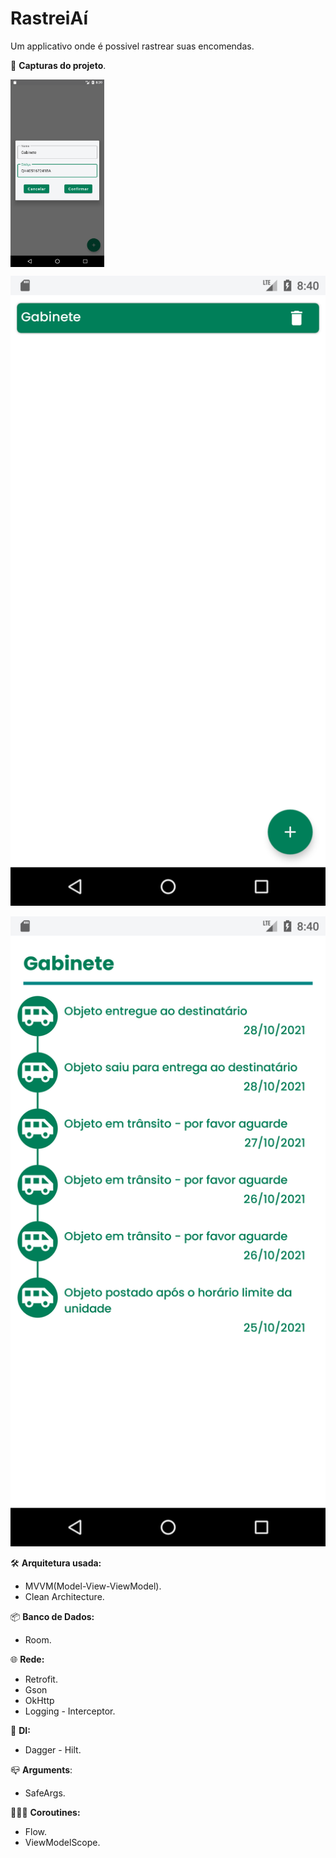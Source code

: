 # RastreiAí

Um applicativo onde é possivel rastrear suas encomendas.

📱 **Capturas do projeto**.

<p align="center">

<img width=150 align=center src="images/Screenshot_1636058392.png"></img>

![Screenshot_1636058452.png](images/Screenshot_1636058452.png)

![Screenshot_1636058456.png](images/Screenshot_1636058456.png)
</p>

🛠️ **Arquitetura usada:**

- MVVM(Model-View-ViewModel).
- Clean Architecture.

📦 **Banco de Dados:**

- Room.

🌐 **Rede:**

- Retrofit.
- Gson
- OkHttp
- Logging - Interceptor.

💉 **DI:**

- Dagger - Hilt.

📪 **Arguments**:

- SafeArgs.

🏃🏻‍♂️ **Coroutines:**

- Flow.
- ViewModelScope.